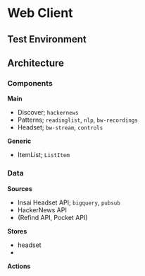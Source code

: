 # Web Client

## Test Environment

## Architecture
### Components
**Main**
* Discover; `hackernews`
* Patterns; `readinglist`, `nlp`, `bw-recordings` 
* Headset; `bw-stream`, `controls`

**Generic**
* ItemList; `ListItem`

### Data
**Sources**
* Insai Headset API; `bigquery`, `pubsub`
* HackerNews API
* (Refind API, Pocket API)

**Stores**
* headset
* 

**Actions**